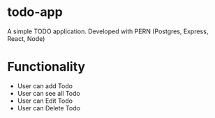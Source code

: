 # todo-app
A simple TODO application. Developed with PERN (Postgres, Express, React, Node)

# Functionality
- User can add Todo
- User can see all Todo
- User can Edit Todo
- User can Delete Todo
